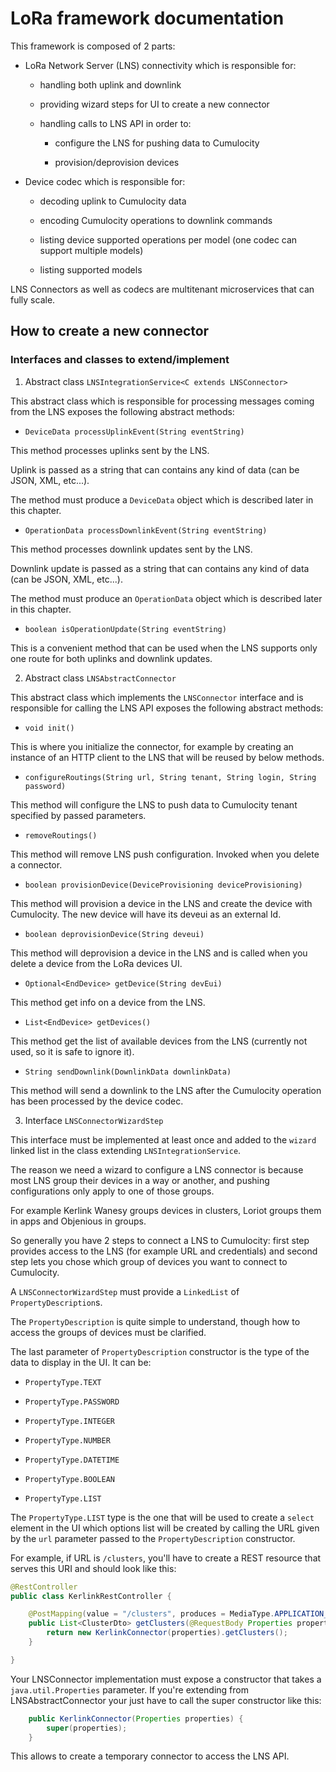 # LoRa framework documentation

This framework is composed of 2 parts:

* LoRa Network Server (LNS) connectivity which is responsible for:

    * handling both uplink and downlink

    * providing wizard steps for UI to create a new connector

    * handling calls to LNS API in order to:

        * configure the LNS for pushing data to Cumulocity

        * provision/deprovision devices

* Device codec which is responsible for:

    * decoding uplink to Cumulocity data

    * encoding Cumulocity operations to downlink commands

    * listing device supported operations per model (one codec can support multiple models)

    * listing supported models

LNS Connectors as well as codecs are multitenant microservices that can fully scale.

## How to create a new connector
### Interfaces and classes to extend/implement
1. Abstract class `LNSIntegrationService<C extends LNSConnector>`

This abstract class which is responsible for processing messages coming from the LNS exposes the following abstract methods:

* `DeviceData processUplinkEvent(String eventString)`

This method processes uplinks sent by the LNS.

Uplink is passed as a string that can contains any kind of data (can be JSON, XML, etc...).

The method must produce a `DeviceData` object which is described later in this chapter.

* `OperationData processDownlinkEvent(String eventString)`

This method processes downlink updates sent by the LNS.

Downlink update is passed as a string that can contains any kind of data (can be JSON, XML, etc...).

The method must produce an `OperationData` object which is described later in this chapter.

* `boolean isOperationUpdate(String eventString)`

This is a convenient method that can be used when the LNS supports only one route for both uplinks and downlink updates.

2. Abstract class `LNSAbstractConnector`

This abstract class which implements the `LNSConnector` interface and is responsible for calling the LNS API exposes the following abstract methods:

* `void init()`

This is where you initialize the connector, for example by creating an instance of an HTTP client to the LNS that will be reused by below methods.

* `configureRoutings(String url, String tenant, String login, String password)`

This method will configure the LNS to push data to Cumulocity tenant specified by passed parameters.

* `removeRoutings()`

This method will remove LNS push configuration. Invoked when you delete a connector.

* `boolean provisionDevice(DeviceProvisioning deviceProvisioning)`

This method will provision a device in the LNS and create the device with Cumulocity.
The new device will have its deveui as an external Id.

* `boolean deprovisionDevice(String deveui)`

This method will deprovision a device in the LNS and is called when you delete a device from the LoRa devices UI.

* `Optional<EndDevice> getDevice(String devEui)`

This method get info on a device from the LNS.

* `List<EndDevice> getDevices()`

This method get the list of available devices from the LNS (currently not used, so it is safe to ignore it).

* `String sendDownlink(DownlinkData downlinkData)`

This method will send a downlink to the LNS after the Cumulocity operation has been processed by the device codec.

3. Interface `LNSConnectorWizardStep`

This interface must be implemented at least once and added to the `wizard` linked list in the class extending `LNSIntegrationService`.

The reason we need a wizard to configure a LNS connector is because most LNS group their devices in a way or another, and pushing configurations only apply to one of those groups.

For example Kerlink Wanesy groups devices in clusters, Loriot groups them in apps and Objenious in groups.

So generally you have 2 steps to connect a LNS to Cumulocity: first step provides access to the LNS (for example URL and credentials) and second step lets you chose which group of devices you want to connect to Cumulocity.

A `LNSConnectorWizardStep` must provide a `LinkedList` of `PropertyDescription`s.

The `PropertyDescription` is quite simple to understand, though how to access the groups of devices must be clarified.

The last parameter of `PropertyDescription` constructor is the type of the data to display in the UI. It can be:

* `PropertyType.TEXT`

* `PropertyType.PASSWORD`

* `PropertyType.INTEGER`

* `PropertyType.NUMBER`

* `PropertyType.DATETIME`

* `PropertyType.BOOLEAN`

* `PropertyType.LIST`

The `PropertyType.LIST` type is the one that will be used to create a `select` element in the UI which options list will be created by calling the URL given by the `url` parameter passed to the `PropertyDescription` constructor.

For example, if URL is `/clusters`, you'll have to create a REST resource that serves this URI and should look like this:

```java
@RestController
public class KerlinkRestController {

	@PostMapping(value = "/clusters", produces = MediaType.APPLICATION_JSON_VALUE, consumes = MediaType.APPLICATION_JSON_VALUE)
	public List<ClusterDto> getClusters(@RequestBody Properties properties) {
		return new KerlinkConnector(properties).getClusters();
	}

}
```

Your LNSConnector implementation must expose a constructor that takes a `java.util.Properties` parameter.
If you're extending from LNSAbstractConnector your just have to call the super constructor like this:

```java
	public KerlinkConnector(Properties properties) {
		super(properties);
	}
```

This allows to create a temporary connector to access the LNS API.
